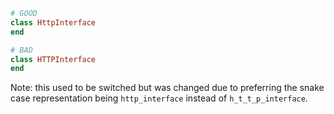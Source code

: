 ```Ruby
# GOOD
class HttpInterface
end

# BAD
class HTTPInterface
end
```

Note: this used to be switched but was changed due to preferring the snake case representation being `http_interface` instead of `h_t_t_p_interface`.
